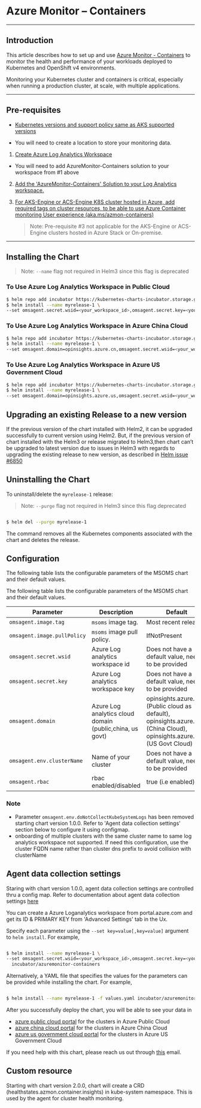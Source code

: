 # Azure Monitor – Containers

---

## Introduction

This article describes how to set up and use [Azure Monitor - Containers](https://docs.microsoft.com/en-us/azure/monitoring/monitoring-container-health) to monitor the health and performance of your workloads deployed to Kubernetes and OpenShift v4 environments.

Monitoring your Kubernetes cluster and containers is critical, especially when running a production cluster, at scale, with multiple applications.

---

## Pre-requisites

- [Kubernetes versions and support policy  same as AKS supported versions](https://docs.microsoft.com/en-us/azure/aks/supported-kubernetes-versions)

- You will need to create a location to store your monitoring data.

1. [Create Azure Log Analytics Workspace](https://docs.microsoft.com/en-us/azure/log-analytics/log-analytics-quick-create-workspace)

- You will need to add AzureMonitor-Containers solution to your workspace from #1 above

2. [Add the 'AzureMonitor-Containers' Solution to your Log Analytics workspace.](http://aka.ms/coinhelmdoc)

3. [For AKS-Engine or ACS-Engine K8S cluster hosted in Azure, add required tags on cluster resources, to be able to use Azure Container monitoring User experience (aka.ms/azmon-containers)](http://aka.ms/coin-acs-tag-doc)
     > Note: Pre-requisite #3 not applicable for the AKS-Engine or ACS-Engine clusters hosted in Azure Stack or On-premise.

---

## Installing the Chart

> Note: `--name` flag not required in Helm3 since this flag is deprecated
### To Use Azure Log Analytics Workspace in Public Cloud

```bash
$ helm repo add incubator https://kubernetes-charts-incubator.storage.googleapis.com/
$ helm install --name myrelease-1 \
--set omsagent.secret.wsid=<your_workspace_id>,omsagent.secret.key=<your_workspace_key>,omsagent.env.clusterName=<my_prod_cluster>  incubator/azuremonitor-containers
```

### To Use Azure Log Analytics Workspace in Azure China Cloud

```bash
$ helm repo add incubator https://kubernetes-charts-incubator.storage.googleapis.com/
$ helm install --name myrelease-1 \
--set omsagent.domain=opinsights.azure.cn,omsagent.secret.wsid=<your_workspace_id>,omsagent.secret.key=<your_workspace_key>,omsagent.env.clusterName=<your_cluster_name>  incubator/azuremonitor-containers
```

### To Use Azure Log Analytics Workspace in Azure US Government Cloud

```bash
$ helm repo add incubator https://kubernetes-charts-incubator.storage.googleapis.com/
$ helm install --name myrelease-1 \
--set omsagent.domain=opinsights.azure.us,omsagent.secret.wsid=<your_workspace_id>,omsagent.secret.key=<your_workspace_key>,omsagent.env.clusterName=<your_cluster_name>  incubator/azuremonitor-containers
```

## Upgrading an existing Release to a new version

If the previous version of the chart installed with Helm2, it can be upgraded successfully to current version using Helm2.
But, if the previous version of chart installed  with the Helm3 or release migrated to Helm3,then chart can’t be upgraded to latest version due to issues in Helm3 with regards to upgrading the existing release to new version, as described in [Helm issue #6850](https://github.com/helm/helm/issues/6850)

## Uninstalling the Chart

To uninstall/delete the `myrelease-1` release:
> Note: `--purge` flag not required in Helm3 since this flag deprecated
```bash

$ helm del --purge myrelease-1

```
The command removes all the Kubernetes components associated with the chart and deletes the release.

## Configuration

The following table lists the configurable parameters of the MSOMS chart and their default values.

The following table lists the configurable parameters of the MSOMS chart and their default values.

| Parameter                  | Description                                             | Default                                                                          |
| -----------------------    | --------------------------------------------------------| -------------------------------------------------------------------------------- |
| `omsagent.image.tag`       | `msoms` image tag.                                      | Most recent release                                                              |
| `omsagent.image.pullPolicy`| `msoms` image pull policy.                              | IfNotPresent                                                                     |
| `omsagent.secret.wsid`     | Azure Log analytics workspace id                        | Does not have a default value, needs to be provided                              |
| `omsagent.secret.key`      | Azure Log analytics workspace key                       | Does not have a default value, needs to be provided                              |
| `omsagent.domain`          | Azure Log analytics cloud domain (public,china, us govt)| opinsights.azure.com (Public cloud as default), opinsights.azure.cn (China Cloud), opinsights.azure.us (US Govt Cloud) |
| `omsagent.env.clusterName` | Name of your cluster                                    | Does not have a default value, needs to be provided                                                                 |
| `omsagent.rbac`            | rbac enabled/disabled                                   | true  (i.e enabled)                                                                                                 |

### Note

- Parameter `omsagent.env.doNotCollectKubeSystemLogs` has been removed starting chart version 1.0.0. Refer to 'Agent data collection settings' section below to configure it using configmap.
- onboarding of multiple clusters with the same cluster name to same log analytics workspace not supported. If need this configuration, use the cluster FQDN name rather than cluster dns prefix to avoid collision with clusterName

## Agent data collection settings

Staring with chart version 1.0.0, agent data collection settings are controlled thru a config map. Refer to documentation about agent data collection settings [here](https://docs.microsoft.com/en-us/azure/azure-monitor/insights/container-insights-agent-config)

You can create a Azure Loganalytics workspace from portal.azure.com and get its ID & PRIMARY KEY from 'Advanced Settings' tab in the Ux.

Specify each parameter using the `--set key=value[,key=value]` argument to `helm install`. For example,


```bash

$ helm install --name myrelease-1 \
--set omsagent.secret.wsid=<your_workspace_id>,omsagent.secret.key=<your_workspace_key>,omsagent.env.clusterName=<your_cluster_name>
  incubator/azuremonitor-containers
```
Alternatively, a YAML file that specifies the values for the parameters can be provided while installing the chart. For example,

```bash

$ helm install --name myrelease-1 -f values.yaml incubator/azuremonitor-containers

```

After you successfully deploy the chart, you will be able to see your data in
- [azure public cloud portal](https://aka.ms/azmon-containers) for the clusters in Azure Public Cloud
- [azure china cloud portal](https://aka.ms/azmon-containers-mooncake) for the clusters in Azure China Cloud
- [azure us government cloud portal](https://aka.ms/azmon-containers-fairfax) for the clusters in Azure US Government Cloud

If you need help with this chart, please reach us out through [this](mailto:askcoin@microsoft.com) email.

## Custom resource

Starting with chart version 2.0.0, chart will create a CRD (healthstates.azmon.container.insights) in kube-system namespace. This is used by the agent for cluster health monitoring.